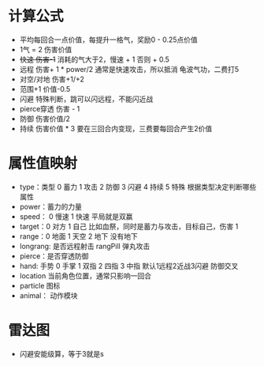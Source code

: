
# 计算公式
+ 平均每回合一点价值，每提升一格气，奖励0 - 0.25点价值
+ 1气 = 2 伤害价值
+ ~~快速 伤害-1~~ 消耗的气大于2，慢速 + 1  否则 + 0.5
+ 远程 伤害+ 1 * power/2  通常是快速攻击，所以抵消  龟波气功，二费打5
+ 对空/对地 伤害+1/+2
+ 范围+1  价值-0.5
+ 闪避 特殊判断，跳可以闪远程，不能闪近战
+ pierce穿透 伤害 - 1
+ 防御 伤害价值/2
+ 持续 伤害价值 * 3   要在三回合内变现，三费要每回合产生2价值

# 属性值映射
+ type：类型 0 蓄力 1 攻击 2 防御 3 闪避 4 持续 5 特殊    根据类型决定判断哪些属性
+ power：蓄力的力量
+ speed： 0 慢速 1 快速   平局就是双赢  
+ target：0 对方 1 自己    比如血祭，同时是蓄力与攻击，目标自己，伤害 1
+ range：0 地面 1 天空 2 地下     没有地下
+ longrang: 是否远程射击  rangPill  弹丸攻击
+ pierce：是否穿透防御 
+ hand: 手势 0 手掌 1 双指 2 四指 3 中指   默认1远程2近战3闪避 防御交叉
+ location 当前角色位置，通常只影响一回合
+ particle  图标
+ animal： 动作模块

# 雷达图
+ 闪避安能级算，等于3就是s